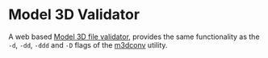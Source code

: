 Model 3D Validator
==================

A web based [Model 3D file validator](https://bztsrc.gitlab.io/model3d/validator), provides the same functionality as the
`-d`, `-dd`, `-ddd` and `-D` flags of the [m3dconv](https://gitlab.com/bztsrc/model3d/tree/master/m3dconv#dumping) utility.
